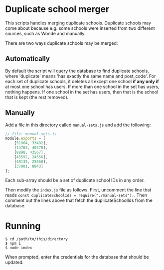 # Duplicate school merger

This scripts handles merging duplicate schools. Duplicate schools may come about because e.g. some schools were inserted from two different sources, such as Wonde and manually.

There are two ways duplicate schools may be merged:

## Automatically

By default the script will query the database to find duplicate schools, where 'duplicate' means 'has exactly the same name and post_code'. For each set of duplicate schools, it deletes all except one school **if any only if** at most one school has users. If more than one school in the set has users, nothing happens. If one school in the set has users, then that is the school that is kept (the rest removed).

## Manually

Add a file in this directory called `manual-sets.js` and add the following:

```js
// file: manual-sets.js
module.exports = [
	[51864, 33482],
	[14763, 40770],
	[8898, 43567],
	[45592, 24556],
	[48135, 25660],
	[37001, 8843]
];
```

Each sub-array should be a set of duplicate school IDs in any order.

Then modify the `index.js` file as follows. First, uncomment the line that reads `const duplicateSchoolIds = require("./manual-sets");`. Then comment out the lines above that fetch the duplicateSchoolIds from the database.

# Running

	$ cd /path/to/this/directory
	$ npm i
	$ node index

When prompted, enter the credentials for the database that should be updated.